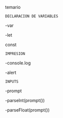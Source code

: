 temario

    DECLARACION DE VARIABLES

-var

-let

const

    IMPRESION

-console.log

-alert

    INPUTS

-prompt

-parseInt(prompt())

-parseFloat(prompt())
